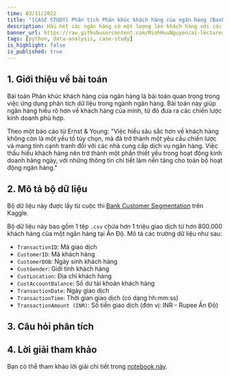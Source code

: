 ```yaml
---
time: 03/11/2022
title: "[CASE STUDY] Phân tích Phân khúc khách hàng của ngân hàng (Bank Customer Segmentation)"
description: Hầu hết các ngân hàng có một lượng lớn khách hàng với các đặc điểm khác nhau về độ tuổi, thu nhập, giá trị, lối sống và nhiều yếu tố khác. Phân khúc khách hàng là quá trình chia tập dữ liệu khách hàng thành các nhóm cụ thể dựa trên những đặc điểm chung.
banner_url: https://raw.githubusercontent.com/MinhHuuNguyen/ai-lectures/refs/heads/master/2_data_analysis_with_python/images/2-pandas/banner.png
tags: [python, data-analysis, case-study]
is_highlight: false
is_published: true
---
```


## 1. Giới thiệu về bài toán

Bài toán Phân khúc khách hàng của ngân hàng là bài toán quan trọng trong việc ứng dụng phân tích dữ liệu trong ngành ngân hàng. Bài toán này giúp ngân hàng hiểu rõ hơn về khách hàng của mình, từ đó đưa ra các chiến lược kinh doanh phù hợp.

Theo một báo cáo từ Ernst & Young:
"Việc hiểu sâu sắc hơn về khách hàng không còn là một yếu tố tùy chọn, mà đã trở thành một yêu cầu chiến lược và mang tính cạnh tranh đối với các nhà cung cấp dịch vụ ngân hàng. Việc thấu hiểu khách hàng nên trở thành một phần thiết yếu trong hoạt động kinh doanh hàng ngày, với những thông tin chi tiết làm nền tảng cho toàn bộ hoạt động ngân hàng."

## 2. Mô tả bộ dữ liệu

Bộ dữ liệu này được lấy từ cuộc thi [Bank Customer Segmentation](https://www.kaggle.com/datasets/shivamb/bank-customer-segmentation) trên Kaggle.

Bộ dữ liệu này bao gồm 1 tệp `.csv` chứa hơn 1 triệu giao dịch từ hơn 800.000 khách hàng của một ngân hàng tại Ấn Độ.
Mô tả các trường dữ liệu như sau:
- `TransactionID`: Mã giao dịch
- `CustomerID`: Mã khách hàng
- `CustomerDOB`: Ngày sinh khách hàng
- `CustGender`: Giới tính khách hàng
- `CustLocation`: Địa chỉ khách hàng
- `CustAccountBalance`: Số dư tài khoản khách hàng
- `TransactionDate`: Ngày giao dịch
- `TransactionTime`: Thời gian giao dịch (có dạng hh:mm:ss)
- `TransactionAmount (INR)`: Số tiền giao dịch (đơn vị: INR - Rupee Ấn Độ)

## 3. Câu hỏi phân tích

## 4. Lời giải tham khảo

Bạn có thể tham khảo lời giải chi tiết trong [notebook này](https://github.com/MinhHuuNguyen/ai-lectures/blob/master/2_data_analysis_with_python/notebook/7-case-study-bank-transaction/bank_transaction.ipynb).
